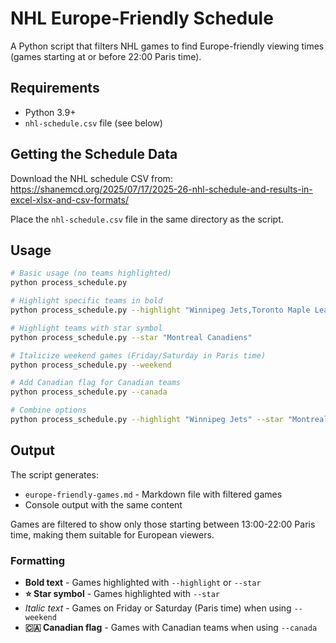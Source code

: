 # NHL Europe-Friendly Schedule

A Python script that filters NHL games to find Europe-friendly viewing times (games starting at or before 22:00 Paris time).

## Requirements

- Python 3.9+
- `nhl-schedule.csv` file (see below)

## Getting the Schedule Data

Download the NHL schedule CSV from:
https://shanemcd.org/2025/07/17/2025-26-nhl-schedule-and-results-in-excel-xlsx-and-csv-formats/

Place the `nhl-schedule.csv` file in the same directory as the script.

## Usage

```bash
# Basic usage (no teams highlighted)
python process_schedule.py

# Highlight specific teams in bold
python process_schedule.py --highlight "Winnipeg Jets,Toronto Maple Leafs"

# Highlight teams with star symbol
python process_schedule.py --star "Montreal Canadiens"

# Italicize weekend games (Friday/Saturday in Paris time)
python process_schedule.py --weekend

# Add Canadian flag for Canadian teams
python process_schedule.py --canada

# Combine options
python process_schedule.py --highlight "Winnipeg Jets" --star "Montreal Canadiens" --weekend --canada
```

## Output

The script generates:
- `europe-friendly-games.md` - Markdown file with filtered games
- Console output with the same content

Games are filtered to show only those starting between 13:00-22:00 Paris time, making them suitable for European viewers.

### Formatting

- **Bold text** - Games highlighted with `--highlight` or `--star`
- **⭐ Star symbol** - Games highlighted with `--star`
- *Italic text* - Games on Friday or Saturday (Paris time) when using `--weekend`
- **🇨🇦 Canadian flag** - Games with Canadian teams when using `--canada`
